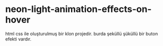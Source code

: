 # neon-light-animation-effects-on-hover
 html css ile oluşturulmuş bir klon projedir. burda şeküllü şüküllü bir buton efekti vardır. 
